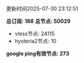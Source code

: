 更新时间2025-07-30 23:12:51

**总订阅: 188**
**总节点: 50029**
- vless节点: 24115
- hysteria2节点: 10

**google ping有效节点: 273**
